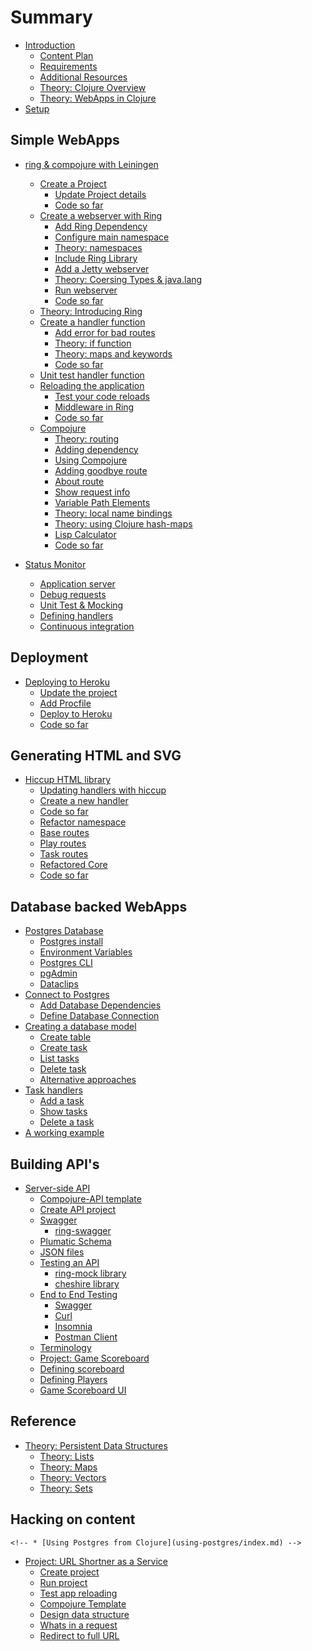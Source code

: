 # Summary

* [Introduction](introduction.md)
    * [Content Plan](content-plan.md)
    * [Requirements](requirements.md)
    * [Additional Resources](additional-resources.md)
    * [Theory: Clojure Overview](overview/index.md)
    * [Theory: WebApps in Clojure](overview/webapps-in-clojure.md)
* [Setup](setup/index.md)

## Simple WebApps

* [ring & compojure with Leiningen](ring-compojure/create-a-project/index.md)
    * [Create a Project](ring-compojure/create-a-project/index.md)
        * [Update Project details](ring-compojure/create-a-project/update-project-details.md)
        * [Code so far](ring-compojure/create-a-project/code-so-far.md)
    * [Create a webserver with Ring](ring-compojure/create-a-webserver-with-ring/index.md)
        * [Add Ring Dependency](ring-compojure/create-a-webserver-with-ring/add-ring-dependency.md)
        * [Configure main namespace](ring-compojure/create-a-webserver-with-ring/configure-main-namespace.md)
        * [Theory: namespaces](ring-compojure/create-a-webserver-with-ring/namespaces.md)
        * [Include Ring Library](ring-compojure/create-a-webserver-with-ring/include-ring-library.md)
        * [Add a Jetty webserver](ring-compojure/create-a-webserver-with-ring/add-a-jetty-webserver.md)
        * [Theory: Coersing Types & java.lang](ring-compojure/create-a-webserver-with-ring/coersing-types-and-java-lang.md)
        * [Run webserver](ring-compojure/create-a-webserver-with-ring/run-webserver.md)
        * [Code so far](ring-compojure/create-a-webserver-with-ring/code-so-far.md)
    * [Theory: Introducing Ring](ring-compojure/introducing-ring/index.md)
    * [Create a handler function](ring-compojure/create-a-handler-function/index.md)
        * [Add error for bad routes](ring-compojure/create-a-handler-function/add-not-found.md)
        * [Theory: if function](ring-compojure/create-a-handler-function/if-function.md)
        * [Theory: maps and keywords](ring-compojure/create-a-handler-function/maps-and-keywords.md)
        * [Code so far](ring-compojure/create-a-handler-function/code-so-far.md)
    * [Unit test handler function](ring-compojure/unit-test-handler-function/index.md)
    * [Reloading the application](ring-compojure/reloading-the-application/index.md)
        * [Test your code reloads](ring-compojure/reloading-the-application/test-your-code-reloads.md)
        * [Middleware in Ring](ring-compojure/reloading-the-application/middleware.md)
        * [Code so far](ring-compojure/reloading-the-application/code-so-far.md)
    * [Compojure](ring-compojure/compojure/index.md)
        * [Theory: routing](ring-compojure/compojure/theory-routing.md)
        * [Adding dependency](ring-compojure/compojure/adding-dependency.md)
        * [Using Compojure](ring-compojure/compojure/using-compojure.md)
        * [Adding goodbye route](ring-compojure/compojure/adding-goodbye-route.md)
        * [About route](ring-compojure/compojure/about.md)
        * [Show request info](ring-compojure/compojure/show-request-info.md)
        * [Variable Path Elements](ring-compojure/compojure/variable-path-elements.md)
        * [Theory: local name bindings](ring-compojure/compojure/theory-local-name-bindings.md)
        * [Theory: using Clojure hash-maps](ring-compojure/compojure/theory-using-hash-maps.md)
        * [Lisp Calculator](ring-compojure/compojure/lisp-calculator.md)
        * [Code so far](ring-compojure/compojure/code-so-far.md)

* [Status Monitor](projects/status-monitor-deps/index.md)
    * [Application server](projects/status-monitor-deps/application-server.md)
    * [Debug requests](projects/status-monitor-deps/debugging-requests.md)
    * [Unit Test & Mocking](projects/status-monitor-deps/unit-test-mocking-handlers.md)
    * [Defining handlers](projects/status-monitor-deps/refactor-handlers-and-tests.md)
    * [Continuous integration](projects/status-monitor-deps/continuous-integration.md)

## Deployment
* [Deploying to Heroku](heroku/index.md)
    * [Update the project](heroku/update-project.md)
    * [Add Procfile](heroku/procfile.md)
    * [Deploy to Heroku](heroku/deploy.md)
    * [Code so far](heroku/code-so-far.md)

## Generating HTML and SVG
* [Hiccup HTML library](hiccup/index.md)
    * [Updating handlers with hiccup](hiccup/updating-handlers-with-hiccup.md)
    * [Create a new handler](hiccup/create-new-handler.md)
    * [Code so far](hiccup/code-so-far.md)
    * [Refactor namespace](refactor-namespace/index.md)
    * [Base routes](refactor-namespace/base-routes.md)
    * [Play routes](refactor-namespace/play-routes.md)
    * [Task routes](refactor-namespace/task-routes.md)
    * [Refactored Core](refactor-namespace/core.md)
    * [Code so far](refactor-namespace/code-so-far.md)

## Database backed WebApps
* [Postgres Database](postgres/index.md)
    * [Postgres install](postgres/install.md)
    * [Environment Variables](postgres/environment-variables.md)
    * [Postgres CLI](postgres/postgres-cli.md)
    * [pgAdmin](postgres/pg-admin.md)
    * [Dataclips](postgres/dataclips.md)
* [Connect to Postgres](connect-to-postgres/index.md)
    * [Add Database Dependencies](connect-to-postgres/add-database-dependencies.md)
    * [Define Database Connection](connect-to-postgres/define-db-connection.md)
* [Creating a database model](database-model/index.md)
    * [Create table](database-model/create-table.md)
    * [Create task](database-model/create-task.md)
    * [List tasks](database-model/show-all-task.md)
    * [Delete task](database-model/delete-task.md)
    * [Alternative approaches](database-model/alternative-approaches.md)
* [Task handlers](task-handlers/index.md)
    * [Add a task](task-handlers/add-a-task.md)
    * [Show tasks](task-handlers/show-task.md)
    * [Delete a task](task-handlers/delete-a-task.md)
* [A working example](working-example/index.md)

## Building API's
* [Server-side API](server-side-api/index.md)
    * [Compojure-API template](server-side-api/compojure-api-template.md)
    * [Create API project](server-side-api/create-compojure-api-project.md)
    * [Swagger](server-side-api/swagger.md)
        * [ring-swagger](server-side-api/ring-swagger.md)
    * [Plumatic Schema](server-side-api/plumatic-schema.md)
    * [JSON files](server-side-api/json-files.md)
    * [Testing an API](server-side-api/testing-api.md)
        * [ring-mock library](server-side-api/ring-mock.md)
        *   [cheshire library](server-side-api/cheshire.md)
    * [End to End Testing](server-side-api/end-to-end-testing/index.md)
        * [Swagger](server-side-api/end-to-end-testing/swagger.md)
        * [Curl](server-side-api/end-to-end-testing/curl.md)
        * [Insomnia](server-side-api/end-to-end-testing/insomnia.md)
        * [Postman Client](server-side-api/end-to-end-testing/postman.md)
    * [Terminology](server-side-api/terminology.md)
    * [Project: Game Scoreboard](server-side-api/projects/game-scoreboard/index.md)
    * [Defining scoreboard](server-side-api/projects/game-scoreboard/defining-scoreboard.md)
    * [Defining Players](server-side-api/projects/game-scoreboard/defining-scores.md)
    * [Game Scoreboard UI](server-side-api/projects/game-scoreboard-ui/index.md)

<!-- ## Micro-frameworks (TODO) -->

<!-- * [Overview](micro-framework/index.md) -->
<!--     * [Luminus](micro-framework/luminus/index.md) -->
<!--     * [Pedestal](micro-framework/pedestal/index.md) -->
<!--     * [Edge](micro-framework/edge/index.md) -->


## Reference
* [Theory: Persistent Data Structures](persistent-data-structures/index.md)
    * [Theory: Lists](persistent-data-structures/lists.md)
    * [Theory: Maps](persistent-data-structures/maps.md)
    * [Theory: Vectors](persistent-data-structures/vectors.md)
    * [Theory: Sets](persistent-data-structures/sets.md)
<!-- * [Compojure defroutes macro](compojure/defroutes.md) -->

## Hacking on content
<!-- * [Variable tag names](work-in-progress.md) -->
    <!-- * [Using Postgres from Clojure](using-postgres/index.md) -->
* [Project: URL Shortner as a Service](project-url-shortner/index.md)
    * [Create project](project-url-shortner/create-project.md)
    * [Run project](project-url-shortner/run-project.md)
    * [Test app reloading](project-url-shortner/test-app-reloading.md)
    * [Compojure Template](project-url-shortner/compojure-template.md)
    * [Design data structure](project-url-shortner/design-data-structure.md)
    * [Whats in a request](project-url-shortner/whats-in-a-request.md)
    * [Redirect to full URL](project-url-shortner/redirect-to-full-url.md)
    <!--     * [Add static resources](project-url-shortner/add-static-resources.md) -->
    <!--     * [Disable anti-forgery check](project-url-shortner/disable-anti-forgery-check.    md) -->
    <!--     * [Create HTML Form](project-url-shortner/create-html-form.md) -->
    <!--     * [Using Ring Redirect](project-url-shortner/using-ring-redirect.md) -->
    <!--     * [Named alias handler](project-url-shortner/named-alias-handler.md) -->
    <!--     * [if-let function](project-url-shortner/if-let-function.md) -->
    <!--     * [Refactor: Hiccup form](project-url-shortner/refacor-hiccup-form.md) -->
    <!--     * [Alias generator](project-url-shortner/alias-generator.md) -->
    <!--     * [Persist aliases](project-url-shortner/persist-aliases.md) -->
    <!--     * [Postgres setup](project-url-shortner/postgres-setup.md) -->
    <!--     * [Redis setup](project-url-shortner/redis-setup.md) -->
    <!--     * [create database](project-url-shortner/create-database.md) -->
    <!--     * [add alias to database](project-url-shortner/add-alias-to-database.md) -->
    <!--     * [get alias from database](project-url-shortner/get-alias-from-database.md) -->
    <!--     * [delete alias from database](project-url-shortner/delete-alias-from-database.md) -->
    <!-- * [Building a full database backed app](full-app/index.md) -->
    <!-- * [Testing](testing/index.md) -->
    <!--     * [Unit Testing](testing/unit/testing/index.md) -->
    <!-- * [Reference](reference/index.md) -->
    <!-- * [Lighttable](lighttable/index.md) -->
    <!--     * [Configure Keyboard mappings](lighttable/configure-keyboard-mappings.md) -->
    <!-- * [Projects with Leiningen](leiningen/index.md) -->
    <!--     * [Create a project](leiningen/create-a-project.md) -->
    <!--     * [Run the REPL](leiningen/run-the-repl.md) -->
    <!--     * [Profiles overview](leiningen/profile.md) -->
    <!--     * [Adding a dev profile](leiningen/adding-a-dev-profile.md) -->
    <!--     * [Templates](leiningen/templates.md) -->
    <!--     * [Plugins](leiningen/plugins.md) -->
    <!-- * [Development Environments](development-environment/index.md) -->
    <!--     * [Java](development-environment/java.md) -->
    <!--     * [Leiningen](development-environment/leiningen.md) -->
    <!--     * [LightTable](development-environment/lighttable.md) -->
    <!--     * [Other tools](development-environment/other-tools.md) -->
